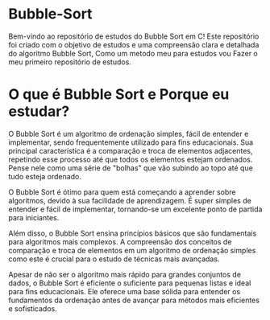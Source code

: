# Bubble-Sort

Bem-vindo ao repositório de estudos do Bubble Sort em C! Este repositório foi criado com o objetivo de estudos e uma compreensão clara e detalhada do algoritmo Bubble Sort, Como um metodo meu para estudos vou Fazer o meu primeiro repositório de estudos.

# O que é Bubble Sort e Porque eu estudar?

O Bubble Sort é um algoritmo de ordenação simples, fácil de entender e implementar, sendo frequentemente utilizado para fins educacionais. Sua principal característica é a comparação e troca de elementos adjacentes, repetindo esse processo até que todos os elementos estejam ordenados. Pense nele como uma série de "bolhas" que vão subindo ao topo até que tudo esteja ordenado.

O Bubble Sort é ótimo para quem está começando a aprender sobre algoritmos, devido à sua facilidade de aprendizagem. É super simples de entender e fácil de implementar, tornando-se um excelente ponto de partida para iniciantes.

Além disso, o Bubble Sort ensina princípios básicos que são fundamentais para algoritmos mais complexos. A compreensão dos conceitos de comparação e troca de elementos em um algoritmo de ordenação simples como este é crucial para o estudo de técnicas mais avançadas.

Apesar de não ser o algoritmo mais rápido para grandes conjuntos de dados, o Bubble Sort é eficiente o suficiente para pequenas listas e ideal para fins educacionais. Ele oferece uma base sólida para entender os fundamentos da ordenação antes de avançar para métodos mais eficientes e sofisticados.

